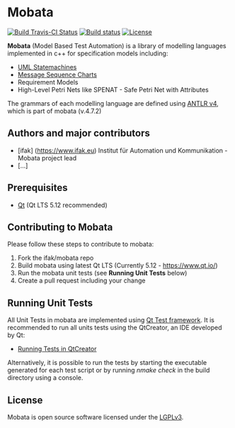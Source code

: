 # Mobata 

[![Build Travis-CI Status](https://travis-ci.org/ifak/mobata.svg?branch=master)](https://travis-ci.org/ifak/mobata) [![Build status](https://ci.appveyor.com/api/projects/status/8ntgkv19n4rhgdga?svg=true)](https://ci.appveyor.com/project/mnrdr/mobata) [![License](https://img.shields.io/badge/license-LGPLv3-blue.svg)](https://github.com/ifak/mobata/blob/master/LICENSE)

**Mobata** (Model Based Test Automation) is a library of modelling languages implemented in c++ for specification models including:
- [UML Statemachines](https://en.wikipedia.org/wiki/UML_state_machine)
- [Message Sequence Charts](https://en.wikipedia.org/wiki/Message_sequence_chart)
- Requirement Models
- High-Level Petri Nets like SPENAT - Safe Petri Net with Attributes

The grammars of each modelling language are defined using [ANTLR v4](https://github.com/antlr/antlr4), which is part of mobata (v.4.7.2)

## Authors and major contributors
- [ifak] (https://www.ifak.eu)
Institut für Automation und Kommunikation - Mobata project lead
- [...]

## Prerequisites
- [Qt](https://www.qt.io/) (Qt LTS 5.12 recommended)

## Contributing to Mobata
Please follow these steps to contribute to mobata:
1. Fork the ifak/mobata repo
2. Build mobata using latest Qt LTS (Currently 5.12 - https://www.qt.io/)
3. Run the mobata unit tests (see **Running Unit Tests** below)
4. Create a pull request including your change

## Running Unit Tests
All Unit Tests in mobata are implemented using [Qt Test framework](https://doc.qt.io/qt-5/qttest-index.html).
It is recommended to run all units tests using the QtCreator, an IDE developed by Qt:
- [Running Tests in QtCreator](https://doc.qt.io/qtcreator/creator-autotest.html#building-and-running-tests)

Alternatively, it is possible to run the tests by starting the executable generated for each test script or by running *nmake check* in the build directory using a console.

## License
Mobata is open source software licensed under the [LGPLv3](https://github.com/ifak/mobata/blob/master/LICENSE).



